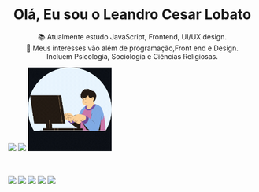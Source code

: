 <div align="center">
 
# Olá, Eu sou o **Leandro Cesar Lobato** 
 
  📚 Atualmente estudo JavaScript, Frontend, UI/UX design.<br>
  👀 Meus interesses vão além de programação,Front end e Design.<br>Incluem Psicologia, Sociologia e Ciências Religiosas.
</div>
<div>
<img height="170em" src="https://github-readme-stats.vercel.app/api?username=lecelo&show_icons=truese&theme=algolia&border_color=0000ff&include_all_commits=true&count_private=true"/>

<img height="170em" src="https://github-readme-stats.vercel.app/api/top-langs/?username=lecelo&layout-compact&border_color=0000ff&langs_count-16&theme=algolia"/>

<img src="digitador200.gif" height = "170em">
 </div>
 <br>
 <br>
  <p>
    <a href="mailto:lecelostudio@gmail.com" terget="_blank"><img src="https://img.shields.io/badge/Gmail-D14836?style=for-the-badge&logo=gmail&logoColor=white"></a>
    <a href="https://api.whatsapp.com/send?l=pt-BR&phone=5541998270052&text=Github" terget="_blank"><img src="https://img.shields.io/badge/WhatsApp-25D366?style=for-the-badge&logo=whatsapp&logoColor=white"></a>
    <a href="https://www.facebook.com/leandro.lobato" terget="_blank"><img src="https://img.shields.io/badge/Facebook-1877F2?style=for-the-badge&logo=facebook&logoColor=white"></a>
   <a href="https://www.instagram.com/lecelo.lobato" terget="_blank"><img src="https://img.shields.io/badge/Instagram-E4405F?style=for-the-badge&logo=instagram&logoColor=white"></a>
    <a href="https://www.linkedin.com/in/leandro-cesar-lobato-8b0a8196" terget="_blank"><img src="https://img.shields.io/badge/LinkedIn-0077B5?style=for-the-badge&logo=linkedin&logoColor=white"></a>
   
  </p>
  </div>
 
  

</div>
 


<!---
LeCeLo/LeCeLo is a ✨ special ✨ repository because its `README.md` (this file) appears on your GitHub profile.
You can click the Preview link to take a look at your changes.
--->
